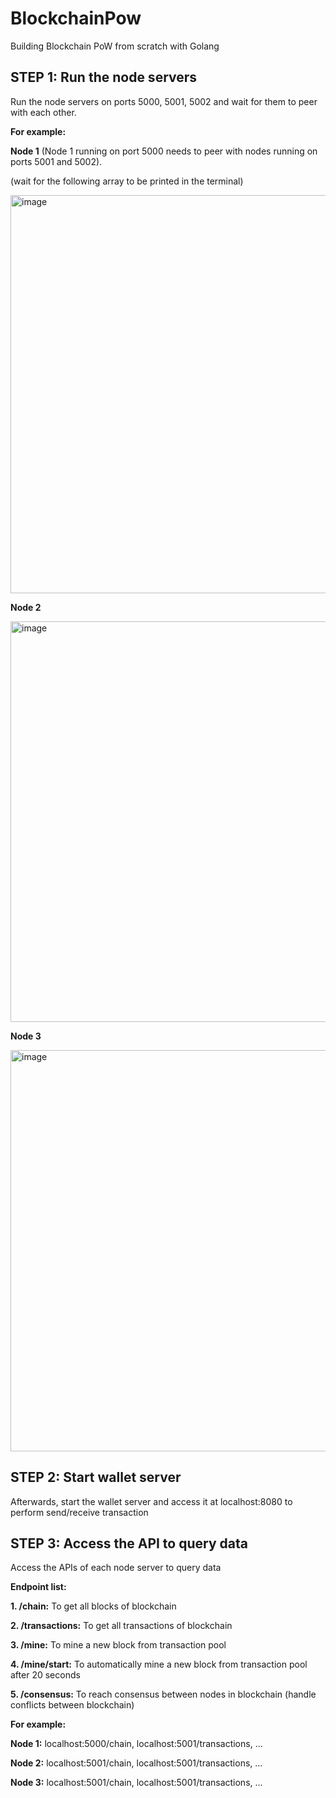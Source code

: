 # BlockchainPow
Building Blockchain PoW from scratch with Golang

## STEP 1: Run the node servers 
Run the node servers on ports 5000, 5001, 5002 and wait for them to peer with each other. 

**For example:**

**Node 1** (Node 1 running on port 5000 needs to peer with nodes running on ports 5001 and 5002). 

(wait for the following array to be printed in the terminal)

<img width="637" alt="image" src="https://github.com/thoaikhoa14402/BlockchainPow/assets/81000230/7478b59e-ddb4-424b-b800-cfec92227d95">

**Node 2**

<img width="641" alt="image" src="https://github.com/thoaikhoa14402/BlockchainPow/assets/81000230/a881599a-54da-4c2e-b8b9-17b738ac0311">

**Node 3**

<img width="642" alt="image" src="https://github.com/thoaikhoa14402/BlockchainPow/assets/81000230/52f6efe8-0f37-4d68-9ca6-ea73cc2b1924">

## STEP 2: Start wallet server
Afterwards, start the wallet server and access it at localhost:8080 to perform send/receive transaction 

## STEP 3: Access the API to query data
Access the APIs of each node server to query data

**Endpoint list:**

**1. /chain:** To get all blocks of blockchain

**2. /transactions:** To get all transactions of blockchain

**3. /mine:** To mine a new block from transaction pool

**4. /mine/start:** To automatically mine a new block from transaction pool after 20 seconds

**5. /consensus:** To reach consensus between nodes in blockchain (handle conflicts between blockchain)

**For example:** 

**Node 1:** localhost:5000/chain, localhost:5001/transactions, ...

**Node 2:** localhost:5001/chain, localhost:5001/transactions, ...

**Node 3:** localhost:5001/chain, localhost:5001/transactions, ...

